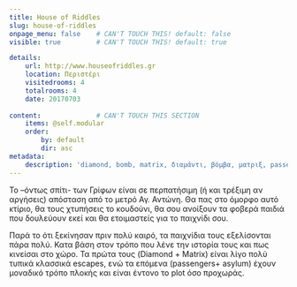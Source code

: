 ```yaml
---
title: House of Riddles
slug: house-of-riddles
onpage_menu: false    # CAN'T TOUCH THIS! default: false
visible: true         # CAN'T TOUCH THIS! default: true

details:
    url: http://www.houseofriddles.gr
    location: Περιστέρι
    visitedrooms: 4
    totalrooms: 4
    date: 20170703
    
content:              # CAN'T TOUCH THIS SECTION
    items: @self.modular
    order:
        by: default
        dir: asc
metadata:
    description: 'diamond, bomb, matrix, διαμάντι, βόμβα, ματριξ, passengers, asylum'
---
```


Το –όντως σπίτι- των Γρίφων είναι σε περπατήσιμη (ή και τρέξιμη αν αργήσεις) απόσταση από το μετρό Αγ. Αντώνη. Θα πας στο όμορφο αυτό κτίριο, θα τους χτυπήσεις το κουδούνι, 
θα σου ανοίξουν τα φοβερά παιδιά που δουλεύουν εκεί και θα ετοιμαστείς για το παιχνίδι σου. 

Παρά το ότι ξεκίνησαν πριν πολύ καιρό, τα παιχνίδια τους εξελίσονται πάρα πολύ. Κατα βάση στον τρόπο που λένε την ιστορία τους και πως κινείσαι στο χώρο. Τα πρώτα τους
(Diamond + Matrix) είναι λίγο πολύ τυπικά κλασσικά escapes, ενώ τα επόμενα (passengers+ asylum) έχουν μοναδικό τρόπο πλοκής και είναι έντονο το plot όσο προχωράς.

